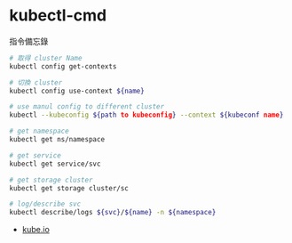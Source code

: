 # kubectl-cmd

指令備忘錄

``` bash
# 取得 cluster Name
kubectl config get-contexts

# 切換 cluster
kubectl config use-context ${name}

# use manul config to different cluster
kubectl --kubeconfig ${path to kubeconfig} --context ${kubeconf name}

# get namespace
kubectl get ns/namespace

# get service
kubectl get service/svc

# get storage cluster
kubectl get storage cluster/sc

# log/describe svc
kubectl describe/logs ${svc}/${name} -n ${namespace}
```

- [kube.io](https://kubernetes.io/docs/reference/generated/kubectl/kubectl-commands)

